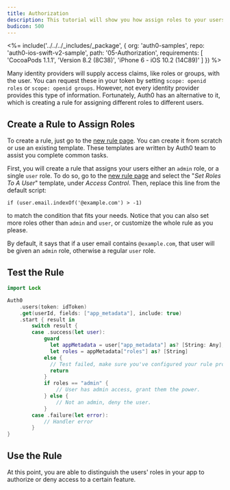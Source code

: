```yaml
---
title: Authorization
description: This tutorial will show you how assign roles to your users, and use those claims to authorize or deny a user to perform certain actions in the app.
budicon: 500
---
```


<%= include('../../../_includes/_package', {
  org: 'auth0-samples',
  repo: 'auth0-ios-swift-v2-sample',
  path: '05-Authorization',
  requirements: [
    'CocoaPods 1.1.1',
    'Version 8.2 (8C38)',
    'iPhone 6 - iOS 10.2 (14C89)'
  ]
}) %>

Many identity providers will supply access claims, like roles or groups, with the user. You can request these in your token by setting `scope: openid roles` or `scope: openid groups`. However, not every identity provider provides this type of information. Fortunately, Auth0 has an alternative to it, which is creating a rule for assigning different roles to different users.

## Create a Rule to Assign Roles

To create a rule, just go to the [new rule page](${manage_url}/#/rules/new). You can create it from scratch or use an existing template.  These templates are written by Auth0 team to assist you complete common tasks.

First, you will create a rule that assigns your users either an `admin` role, or a single `user` role. To do so, go to the [new rule page](${manage_url}/#/rules/new) and select the "*Set Roles To A User*" template, under *Access Control*. Then, replace this line from the default script:

```
if (user.email.indexOf('@example.com') > -1)
```

to match the condition that fits your needs. Notice that you can also set more roles other than `admin` and `user`, or customize the whole rule as you please.

By default, it says that if a user email contains `@example.com`, that user will be given an `admin` role, otherwise a regular `user` role.

## Test the Rule

```swift
import Lock
```

```swift
Auth0
    .users(token: idToken)
    .get(userId, fields: ["app_metadata"], include: true)
    .start { result in
        switch result {
        case .success(let user):
            guard
              let appMetadata = user["app_metadata"] as? [String: Any],
              let roles = appMetadata["roles"] as? [String]
            else {
              // Test failed, make sure you've configured your rule properly (check step 1 thoroughly)
              return
            }
            if roles == "admin" {
                // User has admin access, grant them the power.
            } else {
                // Not an admin, deny the user.
            }
        case .failure(let error):
            // Handler error
        }
}
```

## Use the Rule

At this point, you are able to distinguish the users' roles in your app to authorize or deny access to a certain feature.
